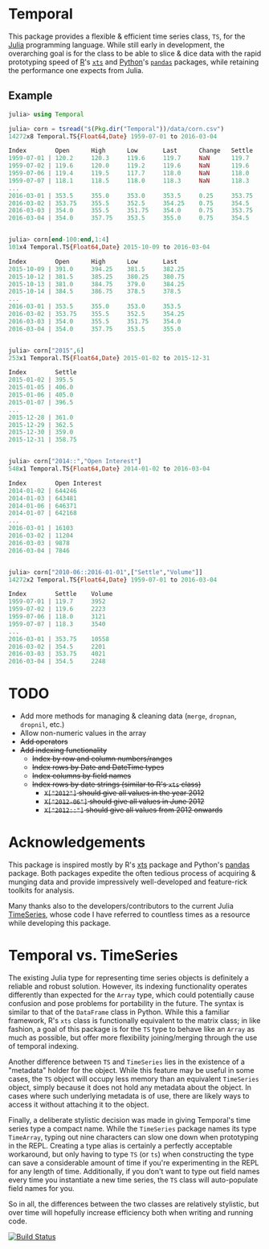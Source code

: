 # Temporal
This package provides a flexible & efficient time series class, `TS`, for the [Julia](http://julialang.org/) programming language. While still early in development, the overarching goal is for the class to be able to slice & dice data with the rapid prototyping speed of [R](https://www.r-project.org/)'s [`xts`](https://github.com/joshuaulrich/xts) and [Python](https://www.python.org/)'s [`pandas`](http://pandas.pydata.org/) packages, while retaining the performance one expects from Julia.

## Example

```julia
julia> using Temporal

julia> corn = tsread("$(Pkg.dir("Temporal"))/data/corn.csv")
14272x8 Temporal.TS{Float64,Date} 1959-07-01 to 2016-03-04

Index        Open      High      Low       Last      Change   Settle    Volume       Open Interest
1959-07-01 | 120.2     120.3     119.6     119.7     NaN      119.7     3952         13997
1959-07-02 | 119.6     120.0     119.2     119.6     NaN      119.6     2223         14047
1959-07-06 | 119.4     119.5     117.7     118.0     NaN      118.0     3121         14206
1959-07-07 | 118.1     118.5     118.0     118.3     NaN      118.3     3540         14142
...
2016-03-01 | 353.5     355.0     353.0     353.5     0.25     353.75    10558        16103
2016-03-02 | 353.75    355.5     352.5     354.25    0.75     354.5     2201         11204
2016-03-03 | 354.0     355.5     351.75    354.0     0.75     353.75    4021         9878
2016-03-04 | 354.0     357.75    353.5     355.0     0.75     354.5     2248         7846


julia> corn[end-100:end,1:4]
101x4 Temporal.TS{Float64,Date} 2015-10-09 to 2016-03-04

Index        Open      High      Low       Last
2015-10-09 | 391.0     394.25    381.5     382.25
2015-10-12 | 381.5     385.25    380.25    380.75
2015-10-13 | 381.0     384.75    379.0     384.25
2015-10-14 | 384.5     386.75    378.5     378.5
...
2016-03-01 | 353.5     355.0     353.0     353.5
2016-03-02 | 353.75    355.5     352.5     354.25
2016-03-03 | 354.0     355.5     351.75    354.0
2016-03-04 | 354.0     357.75    353.5     355.0


julia> corn["2015",6]
253x1 Temporal.TS{Float64,Date} 2015-01-02 to 2015-12-31

Index        Settle
2015-01-02 | 395.5
2015-01-05 | 406.0
2015-01-06 | 405.0
2015-01-07 | 396.5
...
2015-12-28 | 361.0
2015-12-29 | 362.5
2015-12-30 | 359.0
2015-12-31 | 358.75


julia> corn["2014::","Open Interest"]
548x1 Temporal.TS{Float64,Date} 2014-01-02 to 2016-03-04

Index        Open Interest
2014-01-02 | 644246
2014-01-03 | 643481
2014-01-06 | 646371
2014-01-07 | 642168
...
2016-03-01 | 16103
2016-03-02 | 11204
2016-03-03 | 9878
2016-03-04 | 7846


julia> corn["2010-06::2016-01-01",["Settle","Volume"]]
14272x2 Temporal.TS{Float64,Date} 1959-07-01 to 2016-03-04

Index        Settle    Volume
1959-07-01 | 119.7     3952
1959-07-02 | 119.6     2223
1959-07-06 | 118.0     3121
1959-07-07 | 118.3     3540
...
2016-03-01 | 353.75    10558
2016-03-02 | 354.5     2201
2016-03-03 | 353.75    4021
2016-03-04 | 354.5     2248
```

# TODO
- Add more methods for managing & cleaning data (`merge`, `dropnan`, `dropnil`, etc.)
- Allow non-numeric values in the array
- ~~Add operators~~
- ~~Add indexing functionality~~
    - ~~Index by row and column numbers/ranges~~
    - ~~Index rows by Date and DateTime types~~
    - ~~Index columns by field names~~
    - ~~Index rows by date strings (similar to R's `xts` class)~~
        - ~~`X["2012"]` should give all values in the year 2012~~
        - ~~`X["2012-06"]` should give all values in June 2012~~
        - ~~`X["2012::"]` should give all values from 2012 onwards~~

# Acknowledgements
This package is inspired mostly by R's [xts](https://www.google.com/url?sa=t&rct=j&q=&esrc=s&source=web&cd=1&cad=rja&uact=8&ved=0ahUKEwi0yPm9yN3KAhXBfyYKHSACCzMQFggdMAA&url=https%3A%2F%2Fcran.r-project.org%2Fweb%2Fpackages%2Fxts%2Fxts.pdf&usg=AFQjCNHpel8f8UzrzErz6U1SOfNnnSg6_g&sig2=K_omBmBbNMtjUfJ8mt-eOQ) package and Python's [pandas](http://pandas.pydata.org/) package. Both packages expedite the often tedious process of acquiring & munging data and provide impressively well-developed and feature-rick toolkits for analysis.

Many thanks also to the developers/contributors to the current Julia [TimeSeries](https://github.com/JuliaStats/TimeSeries.jl), whose code I have referred to countless times as a resource while developing this package.

# Temporal vs. TimeSeries
The existing Julia type for representing time series objects is definitely a reliable and robust solution. However, its indexing functionality operates differently than expected for the `Array` type, which could potentially cause confusion and pose problems for portability in the future. The syntax is similar to that of the `DataFrame` class in Python. While this a familiar framework, R's `xts` class is functionally equivalent to the matrix class; in like fashion, a goal of this package is for the `TS` type to behave like an `Array` as much as possible, but offer more flexibility joining/merging through the use of temporal indexing.

Another difference between `TS` and `TimeSeries` lies in the existence of a "metadata" holder for the object. While this feature may be useful in some cases, the `TS` object will occupy less memory than an equivalent `TimeSeries` object, simply because it does not hold any metadata about the object. In cases where such underlying metadata is of use, there are likely ways to access it without attaching it to the object.

Finally, a deliberate stylistic decision was made in giving Temporal's time series type a compact name. While the `TimeSeries` package names its type `TimeArray`, typing out nine characters can slow one down when prototyping in the REPL. Creating a type alias is certainly a perfectly acceptable workaround, but only having to type `TS` (or `ts`) when constructing the type can save a considerable amount of time if you're experimenting in the REPL for any length of time. Additionally, if you don't want to type out field names every time you instantiate a new time series, the `TS` class will auto-populate field names for you. 

So in all, the differences between the two classes are relatively stylistic, but over time will hopefully increase efficiency both when writing and running code.


[![Build Status](https://travis-ci.org/dysonance/Temporal.jl.svg?branch=master)](https://travis-ci.org/dysonance/Temporal.jl)
